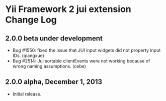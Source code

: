 Yii Framework 2 jui extension Change Log
========================================

2.0.0 beta under development
----------------------------

- Bug #1550: fixed the issue that JUI input widgets did not property input IDs. (qiangxue)
- Bug #2514: Jui sortable clientEvents were not working because of wrong naming assumptions. (cebe)

2.0.0 alpha, December 1, 2013
-----------------------------

- Initial release.
